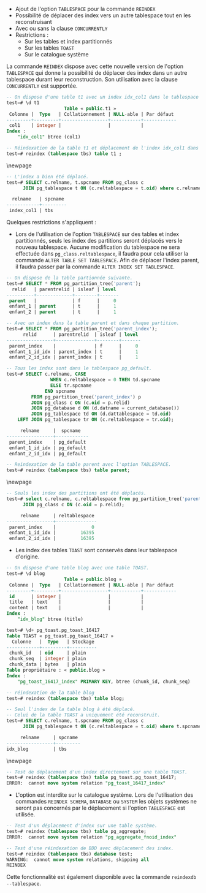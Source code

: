 <!--
Les commits sur ce sujet sont :

* https://commitfest.postgresql.org/32/2269/
* https://git.postgresql.org/gitweb/?p=postgresql.git;a=commit;h=c5b286047cd698021e57a527215b48865fd4ad4e
* https://commitfest.postgresql.org/32/3009/
* https://git.postgresql.org/gitweb/?p=postgresql.git;a=commit;h=
* https://commitfest.postgresql.org/31/2849/
* https://commitfest.postgresql.org/32/2940/

Discussion

* https://gitlab.dalibo.info/formation/workshops/-/issues/107

-->

<div class="slide-content">

* Ajout de l'option `TABLESPACE` pour la commande `REINDEX`
* Possibilité de déplacer des index vers un autre tablespace tout en les reconstruisant
* Avec ou sans la clause `CONCURRENTLY`
* Restrictions :
    * Sur les tables et index partitionnés
    * Sur les tables `TOAST`
    * Sur le catalogue système

</div>

<div class="notes">

La commande `REINDEX` dispose avec cette nouvelle version de l'option `TABLESPACE` qui donne la possibilité de déplacer des index 
dans un autre tablespace durant leur reconstruction. Son utilisation avec la clause `CONCURRENTLY` est supportée.

```sql
-- On dispose d'une table t1 avec un index idx_col1 dans le tablespace pg_default.
test=# \d t1
                     Table « public.t1 »
 Colonne |  Type   | Collationnement | NULL-able | Par défaut  
---------+---------+-----------------+-----------+------------
 col1    | integer |                 |           |            
Index :
    "idx_col1" btree (col1)

-- Réindexation de la table t1 et déplacement de l'index idx_col1 dans le tablespace tbs.
test=# reindex (tablespace tbs) table t1 ;
```
\newpage
```sql
-- L'index a bien été déplacé.
test=# SELECT c.relname, t.spcname FROM pg_class c 
      JOIN pg_tablespace t ON (c.reltablespace = t.oid) where c.relname = 'index_col1';

  relname   | spcname 
------------+---------
 index_col1 | tbs
```

Quelques restrictions s'appliquent :

* Lors de l'utilisation de l'option `TABLESPACE` sur des tables et index partitionnés, seuls les index des partitions seront déplacés vers le nouveau
tablespace. Aucune modification du tablespace ne sera effectuée dans `pg_class.reltablespace`, il faudra pour cela utiliser la commande `ALTER TABLE SET TABLESPACE`.
Afin de déplacer l'index parent, il faudra passer par la commande `ALTER INDEX SET TABLESPACE`.

```sql
-- On dispose de la table partionnée suivante.
test=# SELECT * FROM pg_partition_tree('parent');
  relid   | parentrelid | isleaf | level 
----------+-------------+--------+-------
 parent   |             | f      |     0
 enfant_1 | parent      | t      |     1
 enfant_2 | parent      | t      |     1

-- Avec un index dans la table parent et dans chaque partition.
test=# SELECT * FROM pg_partition_tree('parent_index');
      relid      | parentrelid  | isleaf | level 
-----------------+--------------+--------+-------
 parent_index    |              | f      |     0
 enfant_1_id_idx | parent_index | t      |     1
 enfant_2_id_idx | parent_index | t      |     1

-- Tous les index sont dans le tablespace pg_default.
test=# SELECT c.relname, CASE 
                WHEN c.reltablespace = 0 THEN td.spcname 
                ELSE tr.spcname
              END spcname
         FROM pg_partition_tree('parent_index') p
         JOIN pg_class c ON (c.oid = p.relid)
         JOIN pg_database d ON (d.datname = current_database())
         JOIN pg_tablespace td ON (d.dattablespace = td.oid)
    LEFT JOIN pg_tablespace tr ON (c.reltablespace = tr.oid);

     relname     |  spcname   
-----------------+------------
 parent_index    | pg_default
 enfant_1_id_idx | pg_default
 enfant_2_id_idx | pg_default

-- Reindexation de la table parent avec l'option TABLESPACE.
test=# reindex (tablespace tbs) table parent;
```
\newpage
```sql
-- Seuls les index des partitions ont été déplacés.
test=# select c.relname, c.reltablespace from pg_partition_tree('parent_index') p 
      JOIN pg_class c ON (c.oid = p.relid);

     relname     | reltablespace 
-----------------+---------------
 parent_index    |             0
 enfant_1_id_idx |         16395
 enfant_2_id_idx |         16395
```

* Les index des tables `TOAST` sont conservés dans leur tablespace d'origine.

```sql
-- On dispose d'une table blog avec une table TOAST.
test=# \d blog
                     Table « public.blog »
 Colonne |  Type   | Collationnement | NULL-able | Par défaut 
---------+---------+-----------------+-----------+------------
 id      | integer |                 |           |            
 title   | text    |                 |           |            
 content | text    |                 |           |            
Index :
    "idx_blog" btree (title)

test=# \d+ pg_toast.pg_toast_16417
Table TOAST « pg_toast.pg_toast_16417 »
  Colonne   |  Type   | Stockage 
------------+---------+----------
 chunk_id   | oid     | plain
 chunk_seq  | integer | plain
 chunk_data | bytea   | plain
Table propriétaire : « public.blog »
Index :
    "pg_toast_16417_index" PRIMARY KEY, btree (chunk_id, chunk_seq)

-- réindexation de la table blog
test=# reindex (tablespace tbs) table blog;

-- Seul l'index de la table blog à été déplacé.
-- Celui de la table TOAST a uniquement été reconstruit.
test=# SELECT c.relname, t.spcname FROM pg_class c 
      JOIN pg_tablespace t ON (c.reltablespace = t.oid) where t.spcname = 'tbs';

     relname     | spcname 
-----------------+---------
idx_blog         | tbs
```
\newpage
```sql
-- Test de déplacement d'un index directement sur une table TOAST.
test=# reindex (tablespace tbs) table pg_toast.pg_toast_16417;
ERROR:  cannot move system relation "pg_toast_16417_index"
```

* L'option est interdite sur le catalogue système. Lors de l'utilisation des commandes `REINDEX SCHEMA`, `DATABASE` ou `SYSTEM` les objets systèmes ne seront pas concernés par le déplacement si l'option `TABLESPACE` est utilisée.

```sql
-- Test d'un déplacement d'index sur une table système.
test=# reindex (tablespace tbs) table pg_aggregate;
ERROR:  cannot move system relation "pg_aggregate_fnoid_index"

-- Test d'une réindexation de BDD avec déplacement des index.
test=# reindex (tablespace tbs) database test;
WARNING:  cannot move system relations, skipping all
REINDEX
```

Cette fonctionnalité est également disponible avec la commande `reindexdb --tablespace`.

</div>